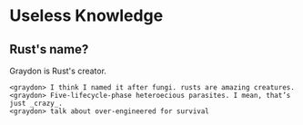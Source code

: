 # Useless Knowledge

## Rust's name?

Graydon is Rust's creator.

    <graydon> I think I named it after fungi. rusts are amazing creatures.
    <graydon> Five-lifecycle-phase heteroecious parasites. I mean, that’s just _crazy_.
    <graydon> talk about over-engineered for survival
